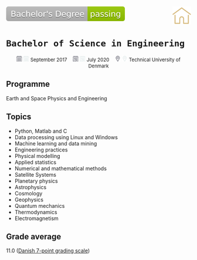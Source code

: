 <a href=https://github.com/skrrrlev/curriculum-vitae><img src="../images/icons/home.png" align="right"
     alt="headshot" width="50" height="50"></a>
![bachelor](../images/badges/bachelor-degree.svg)

# `Bachelor of Science in Engineering`
<p align="middle">
    <img src="../images/icons/dark/beginning.png#gh-light-mode-only" alt="beginning" width="15"/>
    <img src="../images/icons/light/beginning.png#gh-dark-mode-only" alt="beginning" width="15"/>
    <font size="2"> September 2017</font>
    &nbsp;&nbsp;
    <img src="../images/icons/dark/end.png#gh-light-mode-only" alt="end" width="15"/>
    <img src="../images/icons/light/end.png#gh-dark-mode-only" alt="end" width="15"/>
    <font size="2"> July 2020</font>
    &nbsp;&nbsp;
    <img src="../images/icons/dark/location.png#gh-light-mode-only" alt="location" width="15"/>
    <img src="../images/icons/light/location.png#gh-dark-mode-only" alt="location" width="15"/>
    <font size="2"> Technical University of Denmark</font>
</p>

## Programme
Earth and Space Physics and Engineering

## Topics
- Python, Matlab and C
- Data processing using Linux and Windows
- Machine learning and data mining
- Engineering practices
- Physical modelling
- Applied statistics
- Numerical and mathematical methods
- Satellite Systems
- Planetary physics
- Astrophysics
- Cosmology
- Geophysics
- Quantum mechanics
- Thermodynamics
- Electromagnetism

## Grade average
11.0 ([Danish 7-point grading scale](https://studies.ku.dk/masters/application-and-admission/7-point-grading-scale/))
